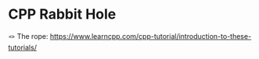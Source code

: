 # CPP Rabbit Hole

🪢 The rope: https://www.learncpp.com/cpp-tutorial/introduction-to-these-tutorials/

